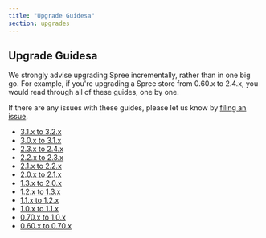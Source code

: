 ```yaml
---
title: "Upgrade Guidesa"
section: upgrades
---
```


## Upgrade Guidesa

We strongly advise upgrading Spree incrementally, rather than in one big go. For example, if you're upgrading a Spree store from 0.60.x to 2.4.x, you would read through all of these guides, one by one.

If there are any issues with these guides, please let us know by [filing an issue](https://github.com/spree/spree/issues/new).

* [3.1.x to 3.2.x](/developer/three-dot-one-to-three-dot-two)
* [3.0.x to 3.1.x](/developer/three-dot-oh-to-three-dot-one)
* [2.3.x to 2.4.x](/developer/two-dot-three-to-two-dot-four)
* [2.2.x to 2.3.x](/developer/two-dot-two-to-two-dot-three)
* [2.1.x to 2.2.x](/developer/two-dot-one-to-two-dot-two)
* [2.0.x to 2.1.x](/developer/two-dot-oh-to-two-dot-one)
* [1.3.x to 2.0.x](/developer/one-dot-three-to-two-dot-oh)
* [1.2.x to 1.3.x](/developer/one-dot-two-to-one-dot-three)
* [1.1.x to 1.2.x](/developer/one-dot-one-to-one-dot-two)
* [1.0.x to 1.1.x](/developer/one-dot-oh-to-one-dot-one)
* [0.70.x to 1.0.x](/developer/point-seventy-to-one-dot-oh)
* [0.60.x to 0.70.x](/developer/point-sixty-to-point-seventy)
